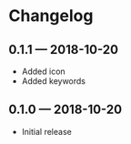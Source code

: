 # Changelog

## 0.1.1 — 2018-10-20

- Added icon
- Added keywords

## 0.1.0 — 2018-10-20

- Initial release
